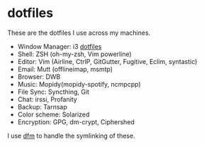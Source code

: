 dotfiles
========
These are the dotfiles I use across my machines.

- Window Manager: i3 [dotfiles](https://github.com/peterlvilim/i3dotfiles)
- Shell: ZSH (oh-my-zsh, Vim powerline)
- Editor: Vim (Airline, CtrlP, GitGutter, Fugitive, Eclim, syntastic)
- Email: Mutt (offlineimap, msmtp)
- Browser: DWB
- Music: Mopidy(mopidy-spotify, ncmpcpp)
- File Sync: Syncthing, Git
- Chat: irssi, Profanity
- Backup: Tarnsap
- Color scheme: Solarized
- Encryption: GPG, dm-crypt, Ciphershed

I use [dfm](https://github.com/justone/dfm) to handle the symlinking of these.
